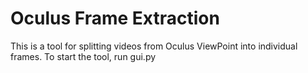 # Oculus Frame Extraction
This is a tool for splitting videos from Oculus ViewPoint into individual frames. To start the tool, run gui.py
